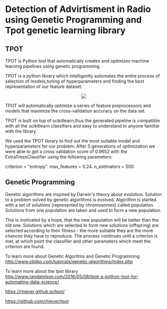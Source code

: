# Detection of Advirtisment in Radio using Genetic Programming and Tpot genetic learning library

## TPOT

TPOT is Python tool that automatically creates and optimizes machine learning pipelines using genetic programming.

TPOT is a python library which intelligently automates the entire process of selection of models,tuning of hyperparameters and finding the best representation of our feature dataset.
<p align="center"><img src="https://github.com/rhiever/tpot/blob/master/images/tpot-ml-pipeline.png"></p>

TPOT will automatically optimize a series of feature preprocessors and models that maximize the cross-validation accuracy on the data set.

TPOT is built on top of scikitlearn,thus the generated pipeline is compatible with all the scikitlearn classifiers and easy to understand to anyone familiar with the library.

We used the TPOT library to find out the most suitable model and hyperparameters for our problem.
After 5 generations of optimization we were able to get a cross validation score of 0.9652 with the ExtraTreesClassifier using the following parameters:

criterion = "entropy".
max_features = 0.24.
n_estimators = 500

## Genetic Programming

Genetic algorithms are inspired by Darwin's theory about evolution. Solution to a problem solved by genetic algorithms is evolved. 
Algorithm is started with a set of solutions (represented by chromosomes) called population. Solutions from one population are taken and used to form a new population. 

This is motivated by a hope, that the new population will be better than the old one. Solutions which are selected to form new solutions (offspring) are selected according to their fitness - the more suitable they are the more chances they have to reproduce.
The process continues until a criterion is met, at which point the classifier and other parameters which meet the criterion are found.

To learn more about Genetic Algoritms and Genetic Programming
http://www.obitko.com/tutorials/genetic-algorithms/index.php

To learn more about the tpot library
http://www.randalolson.com/2016/05/08/tpot-a-python-tool-for-automating-data-science/

https://rhiever.github.io/tpot/

https://github.com/rhiever/tpot
